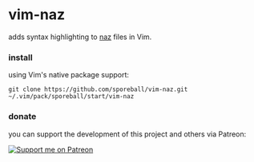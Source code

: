 # vim-naz

adds syntax highlighting to [naz](https://github.com/sporeball/naz) files in Vim.

### install
using Vim's native package support:
```
git clone https://github.com/sporeball/vim-naz.git ~/.vim/pack/sporeball/start/vim-naz
```

### donate
you can support the development of this project and others via Patreon:

[![Support me on Patreon](https://img.shields.io/endpoint.svg?url=https%3A%2F%2Fshieldsio-patreon.vercel.app%2Fapi%3Fusername%3Dsporeball%26type%3Dpledges%26suffix%3D%252Fmonth&style=for-the-badge)](https://patreon.com/sporeball)

